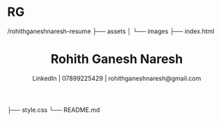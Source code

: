# RG
/rohithganeshnaresh-resume
├── assets
│   └── images
├── index.html
  <!DOCTYPE html>
<html lang="en">
<head>
    <meta charset="UTF-8">
    <meta name="viewport" content="width=device-width, initial-scale=1.0">
    <link rel="stylesheet" href="style.css">
    <title>Rohith Ganesh Naresh - Resume</title>
</head>
<body>
    <header>
        <h1>Rohith Ganesh Naresh</h1>
        <p>LinkedIn | 07899225429 | rohithganeshnaresh@gmail.com</p>
    </header>
    <!-- Add the rest of your resume content here -->
</body>
</html>
├── style.css
└── README.md

